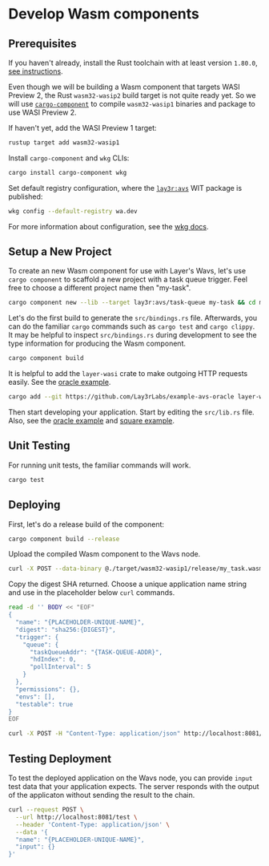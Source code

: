 # Develop Wasm components

## Prerequisites

If you haven't already, install the Rust toolchain with at least version `1.80.0`,
[see instructions](https://www.rust-lang.org/tools/install).

Even though we will be building a Wasm component that targets WASI Preview 2, the Rust
`wasm32-wasip2` build target is not quite ready yet. So we will use
[`cargo-component`](https://github.com/bytecodealliance/cargo-component) to compile
`wasm32-wasip1` binaries and package to use WASI Preview 2.

If haven't yet, add the WASI Preview 1 target:
```bash
rustup target add wasm32-wasip1
```

Install `cargo-component` and `wkg` CLIs:
```bash
cargo install cargo-component wkg
```

Set default registry configuration, where the [`lay3r:avs`](https://wa.dev/lay3r:avs)
WIT package is published:
```bash
wkg config --default-registry wa.dev
```
For more information about configuration, see
the [wkg docs](https://github.com/bytecodealliance/wasm-pkg-tools).


## Setup a New Project

To create an new Wasm component for use with Layer's Wavs, let's use `cargo component`
to scaffold a new project with a task queue trigger. Feel free to choose a different project
name then "my-task".

```bash
cargo component new --lib --target lay3r:avs/task-queue my-task && cd my-task
```

Let's do the first build to generate the `src/bindings.rs` file. Afterwards, you can do the
familiar `cargo` commands such as `cargo test` and `cargo clippy`. It may be helpful to inspect
`src/bindings.rs` during development to see the type information for producing the Wasm component.

```bash
cargo component build
```

It is helpful to add the `layer-wasi` crate to make outgoing HTTP requests easily. See the
[oracle example](https://github.com/Lay3rLabs/example-avs-oracle/tree/main/oracle-example).


```bash
cargo add --git https://github.com/Lay3rLabs/example-avs-oracle layer-wasi
```

Then start developing your application. Start by editing the `src/lib.rs` file. Also, see
the [oracle example](https://github.com/Lay3rLabs/example-avs-oracle/tree/main/oracle-example)
and [square example](https://github.com/Lay3rLabs/avs-toolkit/tree/main/wasi/square).


## Unit Testing

For running unit tests, the familiar commands will work.

```bash
cargo test
```

## Deploying

First, let's do a release build of the component:

```bash
cargo component build --release
```

Upload the compiled Wasm component to the Wavs node.
```bash
curl -X POST --data-binary @./target/wasm32-wasip1/release/my_task.wasm http://localhost:8081/upload
```

Copy the digest SHA returned.
Choose a unique application name string and use in the placeholder below `curl` commands.

```bash
read -d '' BODY << "EOF"
{
  "name": "{PLACEHOLDER-UNIQUE-NAME}",
  "digest": "sha256:{DIGEST}",
  "trigger": {
    "queue": {
      "taskQueueAddr": "{TASK-QUEUE-ADDR}",
      "hdIndex": 0,
      "pollInterval": 5
    }
  },
  "permissions": {},
  "envs": [],
  "testable": true
}
EOF

curl -X POST -H "Content-Type: application/json" http://localhost:8081/app -d "$BODY"
```

## Testing Deployment

To test the deployed application on the Wavs node, you can provide `input` test data
that your application expects. The server responds with the output of the applicaton without
sending the result to the chain.

```bash
curl --request POST \
  --url http://localhost:8081/test \
  --header 'Content-Type: application/json' \
  --data '{
  "name": "{PLACEHOLDER-UNIQUE-NAME}",
  "input": {}
}'
```
